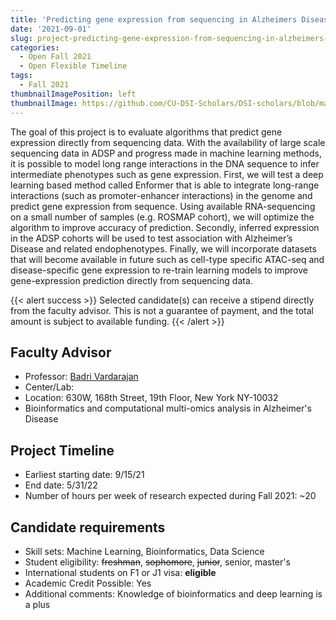 ```yaml
---
title: 'Predicting gene expression from sequencing in Alzheimers Disease'
date: '2021-09-01'
slug: project-predicting-gene-expression-from-sequencing-in-alzheimers-disease
categories:
  - Open Fall 2021 
  - Open Flexible Timeline
tags:
  - Fall 2021
thumbnailImagePosition: left
thumbnailImage: https://github.com/CU-DSI-Scholars/DSI-scholars/blob/main/img/alzheimer.jpg
---
```

The goal of this project is to evaluate algorithms that predict gene expression directly from sequencing data. With the availability of large scale sequencing data in ADSP and progress made in machine learning methods, it is possible to model long range interactions in the DNA sequence to infer intermediate phenotypes such as gene expression. First, we will test a deep learning based method called Enformer that is able to integrate long-range interactions (such as promoter-enhancer interactions) in the genome and predict gene expression from sequence. Using available RNA-sequencing on a small number of samples (e.g. ROSMAP cohort), we will optimize the algorithm to improve accuracy of prediction. Secondly, inferred expression in the ADSP cohorts will be used to test association with Alzheimer’s Disease and related endophenotypes. Finally, we will incorporate datasets that will become available in future such as cell-type specific ATAC-seq and disease-specific gene expression to re-train learning models to improve gene-expression prediction directly from sequencing data.

<!--more-->

{{< alert success >}}
Selected candidate(s) can receive a stipend directly from the faculty advisor. This is not a guarantee of payment, and the total amount is subject to available funding.
{{< /alert >}}

## Faculty Advisor
+ Professor: [Badri Vardarajan](http://www.columbianeuroresearch.org/taub/faculty-vardarajan.html)
+ Center/Lab: 
+ Location: 630W, 168th Street, 19th Floor, New York NY-10032
+ Bioinformatics and computational multi-omics analysis in Alzheimer's Disease

## Project Timeline
+ Earliest starting date: 9/15/21
+ End date: 5/31/22
+ Number of hours per week of research expected during Fall 2021: ~20

## Candidate requirements
+ Skill sets: Machine Learning, Bioinformatics, Data Science
+ Student eligibility: ~~freshman~~, ~~sophomore~~, ~~junior~~, senior, master's
+ International students on F1 or J1 visa: **eligible**
+ Academic Credit Possible: Yes
+ Additional comments: Knowledge of bioinformatics and deep learning is a plus

